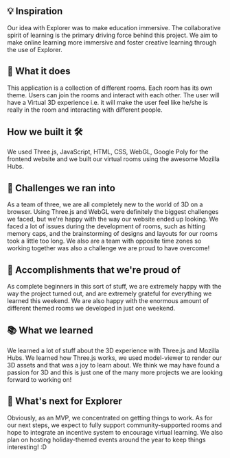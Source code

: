 ## 💡 Inspiration

Our idea with Explorer was to make education immersive. The collaborative spirit of learning is the primary driving force behind this project. We aim to make online learning more immersive and foster creative learning through the use of Explorer.

## 🔮 What it does

This application is a collection of different rooms. Each room has its own theme. Users can join the rooms and interact with each other. The user will have a Virtual 3D experience i.e. it will make the user feel like he/she is really in the room and interacting with different people.

## How we built it 🛠️

We used Three.js, JavaScript, HTML, CSS, WebGL, Google Poly for the frontend website and we built our virtual rooms using the awesome Mozilla Hubs.

## 🚧 Challenges we ran into

As a team of three, we are all completely new to the world of 3D on a browser. Using Three.js and WebGL were definitely the biggest challenges we faced, but we're happy with the way our website ended up looking. We faced a lot of issues during the development of rooms, such as hitting memory caps, and the brainstorming of designs and layouts for our rooms took a little too long. We also are a team with opposite time zones so working together was also a challenge we are proud to have overcome!

## 🥰 Accomplishments that we're proud of

As complete beginners in this sort of stuff, we are extremely happy with the way the project turned out, and are extremely grateful for everything we learned this weekend. We are also happy with the enormous amount of different themed rooms we developed in just one weekend.

## 📚 What we learned

We learned a lot of stuff about the 3D experience with Three.js and Mozilla Hubs. We learned how Three.js works, we used model-viewer to render our 3D assets and that was a joy to learn about. We think we may have found a passion for 3D and this is just one of the many more projects we are looking forward to working on!

## 🚀 What's next for Explorer

Obviously, as an MVP, we concentrated on getting things to work. As for our next steps, we expect to fully support community-supported rooms and hope to integrate an incentive system to encourage virtual learning. We also plan on hosting holiday-themed events around the year to keep things interesting! :D
